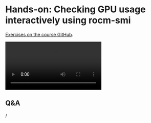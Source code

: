 # Hands-on: Checking GPU usage interactively using rocm-smi

[Exercises on the course GitHub](https://github.com/Lumi-supercomputer/Getting_Started_with_AI_workshop/tree/main/04_Understanding_GPU_activity_and_checking_jobs).

<video src="https://462000265.lumidata.eu/ai-20240529/recordings/E04_Workarounds.mp4" controls="controls">
</video>


## Q&A

/
